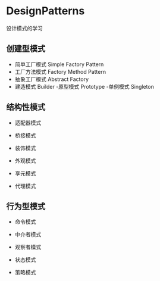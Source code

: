# DesignPatterns

设计模式的学习

## 创建型模式

- 简单工厂模式
Simple Factory Pattern
- 工厂方法模式
Factory Method Pattern
- 抽象工厂模式
Abstract Factory
- 建造模式
Builder
-原型模式
Prototype
-单例模式
Singleton

## 结构性模式

- 适配器模式

- 桥接模式

- 装饰模式

- 外观模式

- 享元模式

- 代理模式

## 行为型模式

- 命令模式

- 中介者模式

- 观察者模式

- 状态模式

- 策略模式
